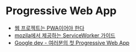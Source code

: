 # Progressive Web App


+ [웹 프로젝트는 PWA이어야 한다](http://webactually.com/2017/09/%EC%9B%B9-%ED%94%84%EB%A1%9C%EC%A0%9D%ED%8A%B8%EB%8A%94-pwa%EC%9D%B4%EC%96%B4%EC%95%BC-%ED%95%9C%EB%8B%A41/)
+ [mozila에서 제공하는 ServiceWorker 가이드](https://serviceworke.rs/)
+ [Google dev - 여러분의 첫 Progressive Web App](https://developers.google.com/web/fundamentals/codelabs/your-first-pwapp/?hl=ko)